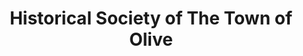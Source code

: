 ---
layout: repo
title: "Historical Society of The Town of Olive"
id: 22924
permalink: repos/22924/
---